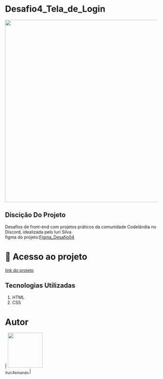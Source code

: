 # Desafio4_Tela_de_Login

<img src="/imagem/CapturadeTela(15).png" width="600px">
<h2>Discição Do Projeto</h2>
<p>Desafios de front-end com projetos práticos da comunidade Codelândia no Discord, idealizada pelo Iuri Silva. <br>
  figma do projeto:<a href="https://www.figma.com/file/Yb9IBH56g7T1hdIyZ3BMNO/Desafios---Codel%C3%A2ndia?node-id=4588%3A53&mode=dev">Figma_Desafio04</a> </p>


# 📁 Acesso ao projeto
<a href="https://yurifernand.github.io/Desafio4_Tela_de_Login/" Target="_blank"> link do projeto</a>

<h2>Tecnologias Utilizadas</h2>
<ol>
  <li>HTML</li>
  <li>CSS</li>
</ol>

# Autor

| [<img loading="lazy" src="https://avatars.githubusercontent.com/u/82898931?v=4" width=115><br><sub>Yuri Fernando </sub>](https://github.com/YuriFernand) |
